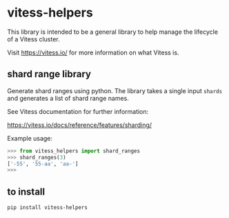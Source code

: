 # vitess-helpers
This library is intended to be a general library to help manage the lifecycle of a Vitess cluster.

Visit https://vitess.io/ for more information on what Vitess is.

## shard range library
Generate shard ranges using python. The library takes a single input `shards` and generates a list of shard range names.

See Vitess documentation for further information:

https://vitess.io/docs/reference/features/sharding/

Example usage:
```python
>>> from vitess_helpers import shard_ranges
>>> shard_ranges(3)
['-55', '55-aa', 'aa-']
>>>
```

## to install

`pip install vitess-helpers`
